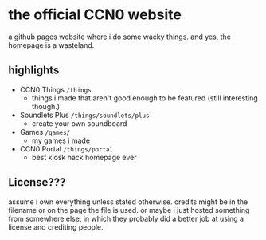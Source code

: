 # the official CCN0 website

a github pages website where i do some wacky things. and yes, the homepage is a wasteland.

## highlights

- CCN0 Things `/things`
  - things i made that aren't good enough to be featured (still interesting though.)
- Soundlets Plus `/things/soundlets/plus`
  - create your own soundboard
- Games `/games/`
  - my games i made
- CCN0 Portal `/things/portal`
  - best kiosk hack homepage ever
 
## License???

assume i own everything unless stated otherwise. credits might be in the filename or on the page the file is used. or maybe i just hosted something from somewhere else, in which they probably did a better job at using a license and crediting people.
